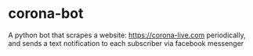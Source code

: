 # corona-bot
A python bot that scrapes a website: https://corona-live.com periodically,
and sends a text notification to each subscriber via facebook messenger